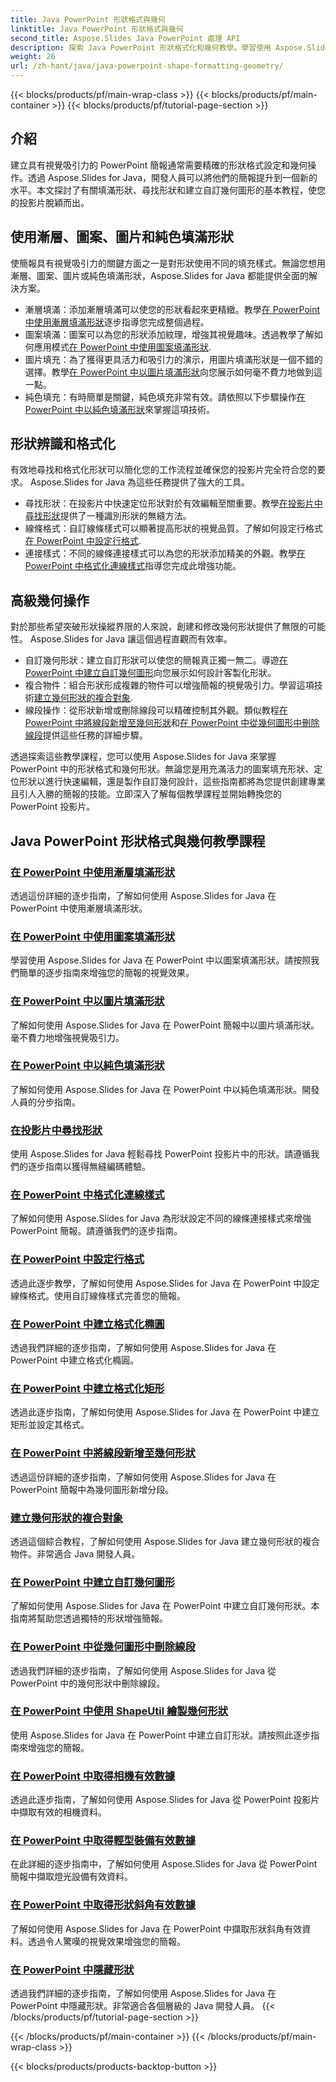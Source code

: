 ```yaml
---
title: Java PowerPoint 形狀格式與幾何
linktitle: Java PowerPoint 形狀格式與幾何
second_title: Aspose.Slides Java PowerPoint 處理 API
description: 探索 Java PowerPoint 形狀格式化和幾何教學。學習使用 Aspose.Slides for Java 填滿形狀、尋找形狀以及建立自訂幾何圖形。
weight: 26
url: /zh-hant/java/java-powerpoint-shape-formatting-geometry/
---
```


{{< blocks/products/pf/main-wrap-class >}}
{{< blocks/products/pf/main-container >}}
{{< blocks/products/pf/tutorial-page-section >}}

## 介紹

建立具有視覺吸引力的 PowerPoint 簡報通常需要精確的形狀格式設定和幾何操作。透過 Aspose.Slides for Java，開發人員可以將他們的簡報提升到一個新的水平。本文探討了有關填滿形狀、尋找形狀和建立自訂幾何圖形的基本教程，使您的投影片脫穎而出。

## 使用漸層、圖案、圖片和純色填滿形狀

使簡報具有視覺吸引力的關鍵方面之一是對形狀使用不同的填充樣式。無論您想用漸層、圖案、圖片或純色填滿形狀，Aspose.Slides for Java 都能提供全面的解決方案。 

- 漸層填滿：添加漸層填滿可以使您的形狀看起來更精緻。教學[在 PowerPoint 中使用漸層填滿形狀](./fill-shapes-gradient-powerpoint/)逐步指導您完成整個過程。
- 圖案填滿：圖案可以為您的形狀添加紋理，增強其視覺趣味。透過教學了解如何應用模式[在 PowerPoint 中使用圖案填滿形狀](./fill-shapes-pattern-powerpoint/).
- 圖片填充：為了獲得更具活力和吸引力的演示，用圖片填滿形狀是一個不錯的選擇。教學[在 PowerPoint 中以圖片填滿形狀](./fill-shapes-picture-powerpoint/)向您展示如何毫不費力地做到這一點。
- 純色填充：有時簡單是關鍵，純色填充非常有效。請依照以下步驟操作[在 PowerPoint 中以純色填滿形狀](./fill-shapes-solid-color-powerpoint/)來掌握這項技術。

## 形狀辨識和格式化

有效地尋找和格式化形狀可以簡化您的工作流程並確保您的投影片完全符合您的要求。 Aspose.Slides for Java 為這些任務提供了強大的工具。

- 尋找形狀：在投影片中快速定位形狀對於有效編輯至關重要。教學[在投影片中尋找形狀](./find-shape-slide-powerpoint/)提供了一種識別形狀的無縫方法。
- 線條格式：自訂線條樣式可以顯著提高形狀的視覺品質。了解如何設定行格式[在 PowerPoint 中設定行格式](./format-lines-powerpoint/).
- 連接樣式：不同的線條連接樣式可以為您的形狀添加精美的外觀。教學[在 PowerPoint 中格式化連線樣式](./format-join-styles-powerpoint/)指導您完成此增強功能。

## 高級幾何操作

對於那些希望突破形狀操縱界限的人來說，創建和修改幾何形狀提供了無限的可能性。 Aspose.Slides for Java 讓這個過程直觀而有效率。

- 自訂幾何形狀：建立自訂形狀可以使您的簡報真正獨一無二。導遊[在 PowerPoint 中建立自訂幾何圖形](./create-custom-geometry-powerpoint/)向您展示如何設計客製化形狀。
- 複合物件：組合形狀形成複雜的物件可以增強簡報的視覺吸引力。學習這項技術[建立幾何形狀的複合對象](./create-composite-objects-geometry-shapes-powerpoint/).
- 線段操作：從形狀新增或刪除線段可以精確控制其外觀。類似教程[在 PowerPoint 中將線段新增至幾何形狀](./add-segment-geometry-shape-powerpoint/)和[在 PowerPoint 中從幾何圖形中刪除線段](./remove-segment-geometry-shape-powerpoint/)提供這些任務的詳細步驟。

透過探索這些教學課程，您可以使用 Aspose.Slides for Java 來掌握 PowerPoint 中的形狀格式和幾何形狀。無論您是用充滿活力的圖案填充形狀、定位形狀以進行快速編輯，還是製作自訂幾何設計，這些指南都將為您提供創建專業且引人入勝的簡報的技能。立即深入了解每個教學課程並開始轉換您的 PowerPoint 投影片。
## Java PowerPoint 形狀格式與幾何教學課程
### [在 PowerPoint 中使用漸層填滿形狀](./fill-shapes-gradient-powerpoint/)
透過這份詳細的逐步指南，了解如何使用 Aspose.Slides for Java 在 PowerPoint 中使用漸層填滿形狀。
### [在 PowerPoint 中使用圖案填滿形狀](./fill-shapes-pattern-powerpoint/)
學習使用 Aspose.Slides for Java 在 PowerPoint 中以圖案填滿形狀。請按照我們簡單的逐步指南來增強您的簡報的視覺效果。
### [在 PowerPoint 中以圖片填滿形狀](./fill-shapes-picture-powerpoint/)
了解如何使用 Aspose.Slides for Java 在 PowerPoint 簡報中以圖片填滿形狀。毫不費力地增強視覺吸引力。
### [在 PowerPoint 中以純色填滿形狀](./fill-shapes-solid-color-powerpoint/)
了解如何使用 Aspose.Slides for Java 在 PowerPoint 中以純色填滿形狀。開發人員的分步指南。
### [在投影片中尋找形狀](./find-shape-slide-powerpoint/)
使用 Aspose.Slides for Java 輕鬆尋找 PowerPoint 投影片中的形狀。請遵循我們的逐步指南以獲得無縫編碼體驗。
### [在 PowerPoint 中格式化連線樣式](./format-join-styles-powerpoint/)
了解如何使用 Aspose.Slides for Java 為形狀設定不同的線條連接樣式來增強 PowerPoint 簡報。請遵循我們的逐步指南。
### [在 PowerPoint 中設定行格式](./format-lines-powerpoint/)
透過此逐步教學，了解如何使用 Aspose.Slides for Java 在 PowerPoint 中設定線條格式。使用自訂線條樣式完善您的簡報。
### [在 PowerPoint 中建立格式化橢圓](./create-formatted-ellipse-powerpoint/)
透過我們詳細的逐步指南，了解如何使用 Aspose.Slides for Java 在 PowerPoint 中建立格式化橢圓。
### [在 PowerPoint 中建立格式化矩形](./create-formatted-rectangle-powerpoint/)
透過此逐步指南，了解如何使用 Aspose.Slides for Java 在 PowerPoint 中建立矩形並設定其格式。
### [在 PowerPoint 中將線段新增至幾何形狀](./add-segment-geometry-shape-powerpoint/)
透過這份詳細的逐步指南，了解如何使用 Aspose.Slides for Java 在 PowerPoint 簡報中為幾何圖形新增分段。
### [建立幾何形狀的複合對象](./create-composite-objects-geometry-shapes-powerpoint/)
透過這個綜合教程，了解如何使用 Aspose.Slides for Java 建立幾何形狀的複合物件。非常適合 Java 開發人員。
### [在 PowerPoint 中建立自訂幾何圖形](./create-custom-geometry-powerpoint/)
了解如何使用 Aspose.Slides for Java 在 PowerPoint 中建立自訂幾何形狀。本指南將幫助您透過獨特的形狀增強簡報。
### [在 PowerPoint 中從幾何圖形中刪除線段](./remove-segment-geometry-shape-powerpoint/)
透過我們詳細的逐步指南，了解如何使用 Aspose.Slides for Java 從 PowerPoint 中的幾何形狀中刪除線段。
### [在 PowerPoint 中使用 ShapeUtil 繪製幾何形狀](./use-shapeutil-geometry-shape-powerpoint/)
使用 Aspose.Slides for Java 在 PowerPoint 中建立自訂形狀。請按照此逐步指南來增強您的簡報。
### [在 PowerPoint 中取得相機有效數據](./get-camera-effective-data-powerpoint/)
透過此逐步指南，了解如何使用 Aspose.Slides for Java 從 PowerPoint 投影片中擷取有效的相機資料。
### [在 PowerPoint 中取得輕型裝備有效數據](./get-light-rig-effective-data-powerpoint/)
在此詳細的逐步指南中，了解如何使用 Aspose.Slides for Java 從 PowerPoint 簡報中擷取燈光設備有效資料。
### [在 PowerPoint 中取得形狀斜角有效數據](./get-shape-bevel-effective-data-powerpoint/)
了解如何使用 Aspose.Slides for Java 在 PowerPoint 中擷取形狀斜角有效資料。透過令人驚嘆的視覺效果增強您的簡報。
### [在 PowerPoint 中隱藏形狀](./hide-shapes-powerpoint/)
透過我們詳細的逐步指南，了解如何使用 Aspose.Slides for Java 在 PowerPoint 中隱藏形狀。非常適合各個層級的 Java 開發人員。
{{< /blocks/products/pf/tutorial-page-section >}}

{{< /blocks/products/pf/main-container >}}
{{< /blocks/products/pf/main-wrap-class >}}

{{< blocks/products/products-backtop-button >}}
